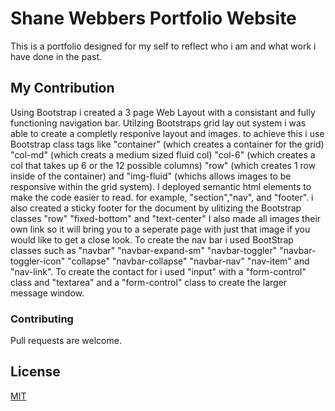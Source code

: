 
# Shane Webbers Portfolio Website

This is a portfolio designed for my self to reflect who i am and what work i have done in the past.



## My Contribution

Using Bootstrap i created a 3 page Web Layout with a consistant and fully functioning navigation bar.
Utilzing Bootstraps grid lay out system i was able to create a completly responive layout and images.
to achieve this i use Bootstrap class tags like "container" (which creates a container for the grid) "col-md" (which creats a medium sized fluid col) "col-6" (which creates a col that takes up 6 or the 12 possible columns) "row" (which creates 1 row inside of the container) and "img-fluid" (whichs allows images to be responsive within the grid system).
I deployed semantic html elements to make the code easier to read.
for example, "section","nav", and "footer".
i also created a sticky footer for the document by ulitizing the Bootstrap classes "row" "fixed-bottom" and "text-center"
I also made all images their own link so it will bring you to a seperate page with just that image if you would like to get a close look.
To create the nav bar i used BootStrap classes such as "navbar" "navbar-expand-sm" "navbar-toggler" "navbar-toggler-icon" "collapse" "navbar-collapse" "navbar-nav" "nav-item" and "nav-link".
To create the contact for i used "input" with a "form-control" class and "textarea" and a "form-control" class to create the larger message window.



### Contributing
Pull requests are welcome.

## License
[MIT](https://choosealicense.com/licenses/mit/)